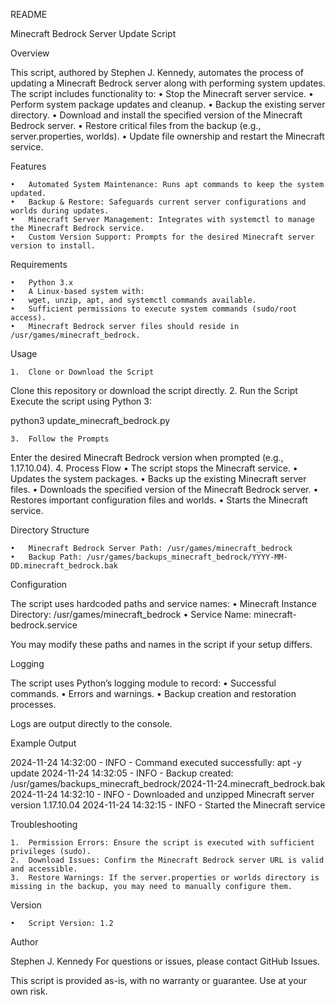 README

Minecraft Bedrock Server Update Script

Overview

This script, authored by Stephen J. Kennedy, automates the process of updating a Minecraft Bedrock server along with performing system updates. The script includes functionality to:
	•	Stop the Minecraft server service.
	•	Perform system package updates and cleanup.
	•	Backup the existing server directory.
	•	Download and install the specified version of the Minecraft Bedrock server.
	•	Restore critical files from the backup (e.g., server.properties, worlds).
	•	Update file ownership and restart the Minecraft service.

Features

	•	Automated System Maintenance: Runs apt commands to keep the system updated.
	•	Backup & Restore: Safeguards current server configurations and worlds during updates.
	•	Minecraft Server Management: Integrates with systemctl to manage the Minecraft Bedrock service.
	•	Custom Version Support: Prompts for the desired Minecraft server version to install.

Requirements

	•	Python 3.x
	•	A Linux-based system with:
	•	wget, unzip, apt, and systemctl commands available.
	•	Sufficient permissions to execute system commands (sudo/root access).
	•	Minecraft Bedrock server files should reside in /usr/games/minecraft_bedrock.

Usage

	1.	Clone or Download the Script
Clone this repository or download the script directly.
	2.	Run the Script
Execute the script using Python 3:

python3 update_minecraft_bedrock.py


	3.	Follow the Prompts
Enter the desired Minecraft Bedrock version when prompted (e.g., 1.17.10.04).
	4.	Process Flow
	•	The script stops the Minecraft service.
	•	Updates the system packages.
	•	Backs up the existing Minecraft server files.
	•	Downloads the specified version of the Minecraft Bedrock server.
	•	Restores important configuration files and worlds.
	•	Starts the Minecraft service.

Directory Structure

	•	Minecraft Bedrock Server Path: /usr/games/minecraft_bedrock
	•	Backup Path: /usr/games/backups_minecraft_bedrock/YYYY-MM-DD.minecraft_bedrock.bak

Configuration

The script uses hardcoded paths and service names:
	•	Minecraft Instance Directory: /usr/games/minecraft_bedrock
	•	Service Name: minecraft-bedrock.service

You may modify these paths and names in the script if your setup differs.

Logging

The script uses Python’s logging module to record:
	•	Successful commands.
	•	Errors and warnings.
	•	Backup creation and restoration processes.

Logs are output directly to the console.

Example Output

2024-11-24 14:32:00 - INFO - Command executed successfully: apt -y update
2024-11-24 14:32:05 - INFO - Backup created: /usr/games/backups_minecraft_bedrock/2024-11-24.minecraft_bedrock.bak
2024-11-24 14:32:10 - INFO - Downloaded and unzipped Minecraft server version 1.17.10.04
2024-11-24 14:32:15 - INFO - Started the Minecraft service

Troubleshooting

	1.	Permission Errors: Ensure the script is executed with sufficient privileges (sudo).
	2.	Download Issues: Confirm the Minecraft Bedrock server URL is valid and accessible.
	3.	Restore Warnings: If the server.properties or worlds directory is missing in the backup, you may need to manually configure them.

Version

	•	Script Version: 1.2

Author

Stephen J. Kennedy
For questions or issues, please contact GitHub Issues.

This script is provided as-is, with no warranty or guarantee. Use at your own risk.
